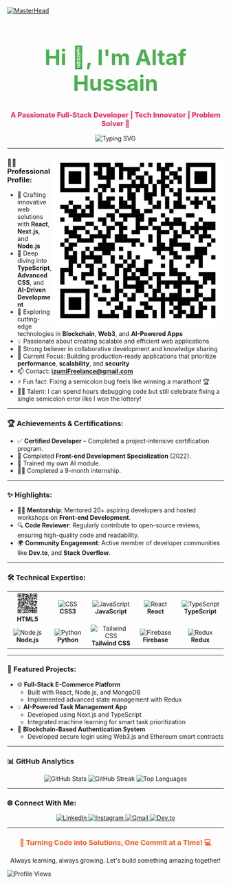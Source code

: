 [![MasterHead](https://repository-images.githubusercontent.com/588181932/e36ec678-7984-4cdd-8e4c-a3932772ff8e)](https://www.linkedin.com/in/altaf-hussain-325967324)


<h1 align="center" style="font-size: 50px; color: #4CAF50;">Hi 👋, I'm Altaf Hussain</h1>
<h3 align="center" style="color: #E91E63;">A Passionate Full-Stack Developer | Tech Innovator | Problem Solver 🚀</h3>

<div align="center">
  <img src="https://readme-typing-svg.demolab.com?font=Fira+Code&size=22&duration=4000&pause=500&color=4CAF50&width=450&lines=Full-Stack+Web+Developer;Tech+Enthusiast;Lifelong+Learner;Open+Source+Contributor;AI+and+Blockchain+Explorer;Net+Philosopher" alt="Typing SVG" />
</div>

---

<img align="right" src="link.png" alt="Coding GIF" width="400" style="border-radius: 10px;" />

### 👨‍💻 Professional Profile:
- 🔭 Crafting innovative web solutions with **React**, **Next.js**, and **Node.js**
- 🌱 Deep diving into **TypeScript**, **Advanced CSS**, and **AI-Driven Development**
- 🚀 Exploring cutting-edge technologies in **Blockchain**, **Web3**, and **AI-Powered Apps**
- 💡 Passionate about creating scalable and efficient web applications
- 🤝 Strong believer in collaborative development and knowledge sharing
- 🎯 Current Focus: Building production-ready applications that prioritize **performance**, **scalability**, and **security**
- 📫 Contact: **izumiFreelance@gmail.com**
- ⚡ Fun fact: Fixing a semicolon bug feels like winning a marathon! 🏆
- 👨‍💻 Talent: I can spend hours debugging code but still celebrate fixing a single semicolon error like I won the lottery!

---

### 🏆 Achievements & Certifications:
- ✅ **Certified Developer** – Completed a project-intensive certification program.
- 📜 Completed **Front-end Development Specialization** (2022).
- 🤖 Trained my own AI module.
- 👨‍💻 Completed a 9-month internship.

---

### ✨ Highlights:
- 👨‍🏫 **Mentorship**: Mentored 20+ aspiring developers and hosted workshops on **Front-end Development**.
- 🔍 **Code Reviewer**: Regularly contribute to open-source reviews, ensuring high-quality code and readability.
- 🌍 **Community Engagement**: Active member of developer communities like **Dev.to**, and **Stack Overflow**.

---

### 🛠️ Technical Expertise:

<div align="center">
  <table>
    <tr>
      <td align="center" width="130">
        <img src="link.png" alt="HTML" width="50" height="50" />
        <br><b>HTML5</b>
      </td>
      <td align="center" width="130">
        <img src="https://cdn.worldvectorlogo.com/logos/css-3.svg" alt="CSS" width="50" height="50" />
        <br><b>CSS3</b>
      </td>
      <td align="center" width="130">
        <img src="https://cdn.worldvectorlogo.com/logos/javascript-1.svg" alt="JavaScript" width="50" height="50" />
        <br><b>JavaScript</b>
      </td>
      <td align="center" width="130">
        <img src="https://cdn.worldvectorlogo.com/logos/react-2.svg" alt="React" width="50" height="50" />
        <br><b>React</b>
      </td>
      <td align="center" width="130">
        <img src="https://cdn.worldvectorlogo.com/logos/typescript.svg" alt="TypeScript" width="50" height="50" />
        <br><b>TypeScript</b>
      </td>
    </tr>
    <tr>
      <td align="center" width="130">
        <img src="https://cdn.worldvectorlogo.com/logos/nodejs-1.svg" alt="Node.js" width="50" height="50" />
        <br><b>Node.js</b>
      </td>
      <td align="center" width="130">
        <img src="https://cdn.worldvectorlogo.com/logos/python-5.svg" alt="Python" width="50" height="50" />
        <br><b>Python</b>
      </td>
      <td align="center" width="130">
        <img src="https://cdn.worldvectorlogo.com/logos/tailwind-css-2.svg" alt="Tailwind CSS" width="50" height="50" />
        <br><b>Tailwind CSS</b>
      </td>
      <td align="center" width="130">
        <img src="https://cdn.worldvectorlogo.com/logos/firebase-1.svg" alt="Firebase" width="50" height="50" />
        <br><b>Firebase</b>
      </td>
      <td align="center" width="130">
        <img src="https://cdn.worldvectorlogo.com/logos/redux.svg" alt="Redux" width="50" height="50" />
        <br><b>Redux</b>
      </td>
    </tr>
  </table>
</div>

---

### 🚀 Featured Projects:
- 🌐 **Full-Stack E-Commerce Platform**
  - Built with React, Node.js, and MongoDB
  - Implemented advanced state management with Redux
- 💡 **AI-Powered Task Management App**
  - Developed using Next.js and TypeScript
  - Integrated machine learning for smart task prioritization
- 🔐 **Blockchain-Based Authentication System**
  - Developed secure login using Web3.js and Ethereum smart contracts

---

### 📊 GitHub Analytics

<div align="center">
  <img src="https://github-readme-stats.vercel.app/api?username=izumifreelance&show_icons=true&theme=radical" alt="GitHub Stats" width="450" />
  <img src="https://github-readme-streak-stats.herokuapp.com/?user=izumifreelance&theme=radical" alt="GitHub Streak" width="450" />
  <img src="https://github-readme-stats.vercel.app/api/top-langs/?username=izumifreelance&layout=compact&theme=radical" alt="Top Languages" width="450" />
</div>



---

### 🌐 Connect With Me:
<p align="center">
  <a href="https://www.linkedin.com/in/altaf-hussain-282ba9218" target="_blank">
    <img src="https://img.icons8.com/color/48/000000/linkedin.png" alt="LinkedIn" />
  </a>
  <a href="https://instagram.com/tdeghgg" target="_blank">
    <img src="https://img.icons8.com/color/48/000000/instagram-new.png" alt="Instagram" />
  </a>
  <a href="mailto:izumiFreelance@gmail.com" target="_blank">
    <img src="https://img.icons8.com/color/48/000000/gmail-new.png" alt="Gmail" />
  </a>
  <a href="https://dev.to/izumifreelance" target="_blank">
    <img src="https://img.icons8.com/windows/48/000000/dev.png" alt="Dev.to" />
  </a>
</p>

---

<div align="center">
  <h3 style="color: #FF5722;">🚀 Turning Code into Solutions, One Commit at a Time! 💻</h3>
  <p>Always learning, always growing. Let's build something amazing together!</p>
</div>

![Profile Views](https://komarev.com/ghpvc/?username=izumifreelance&color=blueviolet)
